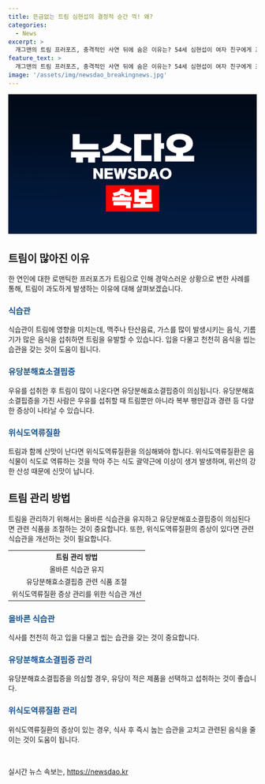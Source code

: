 ```yaml
---
title: 뜬금없는 트림 심현섭의 결정적 순간 꺽! 왜?
categories:
  - News
excerpt: >
  개그맨의 트림 프러포즈, 충격적인 사연 뒤에 숨은 이유는? 54세 심현섭이 여자 친구에게 프러포즈하려다 트림을 해 충격을 안겼다. 트림이 잦은 이유로는 식습관, 유당분해효소결핍증, 위식도역류질환 등이 있어 조심해야 한다. 고기피, 커피, 술 등을 줄이고 식사 습관을 개선해야 한다.
feature_text: >
  개그맨의 트림 프러포즈, 충격적인 사연 뒤에 숨은 이유는? 54세 심현섭이 여자 친구에게 프러포즈하려다 트림을 해 충격을 안겼다. 트림이 잦은 이유로는 식습관, 유당분해효소결핍증, 위식도역류질환 등이 있어 조심해야 한다. 고기피, 커피, 술 등을 줄이고 식사 습관을 개선해야 한다.
image: '/assets/img/newsdao_breakingnews.jpg'
---
```


<p><img src="/assets/img/newsdao_breakingnews.jpg" alt="implanttips 속보" /></p>

<h2 data-ke-size="size26">트림이 많아진 이유</h2>

<p data-ke-size="size16">한 연인에 대한 로맨틱한 프러포즈가 트림으로 인해 경악스러운 상황으로 변한 사례를 통해, 트림이 과도하게 발생하는 이유에 대해 살펴보겠습니다.</p>

<h3><b><span style="color: #1a5490;">식습관</span></b></h3>

<p data-ke-size="size16">식습관이 트림에 영향을 미치는데, 맥주나 탄산음료, 가스를 많이 발생시키는 음식, 기름기가 많은 음식을 섭취하면 트림을 유발할 수 있습니다. 입을 다물고 천천히 음식을 씹는 습관을 갖는 것이 도움이 됩니다.</p>

<h3><b><span style="color: #1a5490;">유당분해효소결핍증</span></b></h3>

<p data-ke-size="size16">우유를 섭취한 후 트림이 많이 나온다면 유당분해효소결핍증이 의심됩니다. 유당분해효소결핍증을 가진 사람은 우유를 섭취할 때 트림뿐만 아니라 복부 팽만감과 경련 등 다양한 증상이 나타날 수 있습니다.</p>

<h3><b><span style="color: #1a5490;">위식도역류질환</span></b></h3>

<p data-ke-size="size16">트림과 함께 신맛이 난다면 위식도역류질환을 의심해봐야 합니다. 위식도역류질환은 음식물이 식도로 역류하는 것을 막아 주는 식도 괄약근에 이상이 생겨 발생하며, 위산의 강한 산성 때문에 신맛이 납니다.</p>

<h2 data-ke-size="size26">트림 관리 방법</h2>

<p data-ke-size="size16">트림을 관리하기 위해서는 올바른 식습관을 유지하고 유당분해효소결핍증이 의심된다면 관련 식품을 조절하는 것이 중요합니다. 또한, 위식도역류질환의 증상이 있다면 관련 식습관을 개선하는 것이 필요합니다.</p>

<table>
  <tr>
    <td style="text-align: center; height: 17px;"><b>트림 관리 방법</b></td>
  </tr>
  <tr>
    <td style="text-align: center; height: 17px;">올바른 식습관 유지</td>
  </tr>
  <tr>
    <td style="text-align: center; height: 17px;">유당분해효소결핍증 관련 식품 조절</td>
  </tr>
  <tr>
    <td style="text-align: center; height: 17px;">위식도역류질환 증상 관리를 위한 식습관 개선</td>
  </tr>
</table>

<h3><b><span style="color: #1a5490;">올바른 식습관</span></b></h3>

<p data-ke-size="size16">식사를 천천히 하고 입을 다물고 씹는 습관을 갖는 것이 중요합니다.</p>

<h3><b><span style="color: #1a5490;">유당분해효소결핍증 관리</span></b></h3>

<p data-ke-size="size16">유당분해효소결핍증을 의심할 경우, 유당이 적은 제품을 선택하고 섭취하는 것이 좋습니다.</p>

<h3><b><span style="color: #1a5490;">위식도역류질환 관리</span></b></h3>

<p data-ke-size="size16">위식도역류질환의 증상이 있는 경우, 식사 후 즉시 눕는 습관을 고치고 관련된 음식을 줄이는 것이 도움이 됩니다.</p>

<p data-ke-size="size16">&nbsp;</p>
실시간 뉴스 속보는, <a href="https://newsdao.kr" rel="dofollow">https://newsdao.kr</a>


